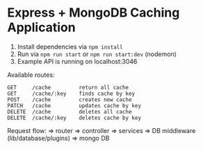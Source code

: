 # Express + MongoDB Caching Application

1. Install dependencies via `npm install`
3. Run via `npm run start` or `npm run start:dev` (nodemon)
4. Example API is running on localhost:3046

Available routes:

```
GET     /cache         return all cache
GET     /cache/:key    finds cache by key
POST    /cache         creates new cache
PATCH   /cache         updates cache by key
DELETE  /cache         deletes all cache
DELETE  /cache/:key    deletes cache by key
```


Request flow:
=> router  =>  controller  => services  => DB middleware (lib/database/plugins) => mongo DB